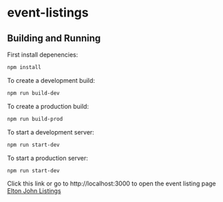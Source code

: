 # event-listings

## Building and Running

First install depenencies:

```sh
npm install
```

To create a development build:

```sh
npm run build-dev
```

To create a production build:

```sh
npm run build-prod
```

To start a development server:

```sh
npm run start-dev
```

To start a production server:

```sh
npm run start-dev
```

Click this link or go to http://localhost:3000 to open the event listing page
[Elton John Listings](http://localhost:3000)
